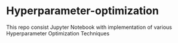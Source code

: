 # Hyperparameter-optimization
This repo consist Jupyter Notebook with implementation of various Hyperparameter Optimization Techniques

